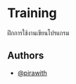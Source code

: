 
# Training

ฝึกการใช้งานเขียนโปรแกรม



## Authors

- [@pirawith](https://www.github.com/pkarnchang)

